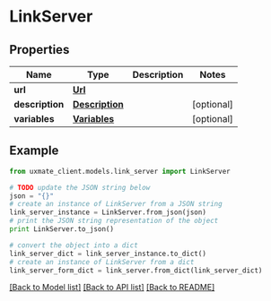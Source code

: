 # LinkServer


## Properties
Name | Type | Description | Notes
------------ | ------------- | ------------- | -------------
**url** | [**Url**](Url.md) |  | 
**description** | [**Description**](Description.md) |  | [optional] 
**variables** | [**Variables**](Variables.md) |  | [optional] 

## Example

```python
from uxmate_client.models.link_server import LinkServer

# TODO update the JSON string below
json = "{}"
# create an instance of LinkServer from a JSON string
link_server_instance = LinkServer.from_json(json)
# print the JSON string representation of the object
print LinkServer.to_json()

# convert the object into a dict
link_server_dict = link_server_instance.to_dict()
# create an instance of LinkServer from a dict
link_server_form_dict = link_server.from_dict(link_server_dict)
```
[[Back to Model list]](../README.md#documentation-for-models) [[Back to API list]](../README.md#documentation-for-api-endpoints) [[Back to README]](../README.md)



